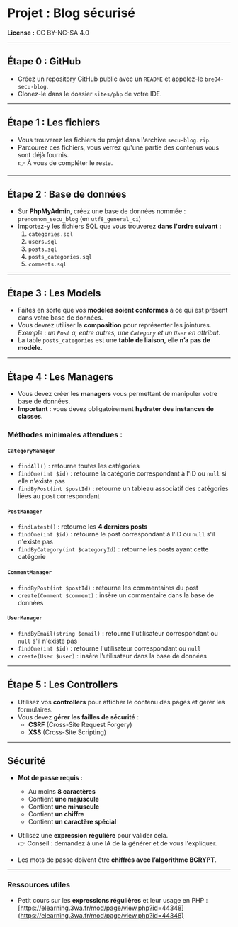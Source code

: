 # Projet : Blog sécurisé

**License :** CC BY-NC-SA 4.0

---

## Étape 0 : GitHub

- Créez un repository GitHub public avec un `README` et appelez-le `bre04-secu-blog`.
- Clonez-le dans le dossier `sites/php` de votre IDE.

---

## Étape 1 : Les fichiers

- Vous trouverez les fichiers du projet dans l'archive `secu-blog.zip`.
- Parcourez ces fichiers, vous verrez qu'une partie des contenus vous sont déjà fournis.  
  👉 À vous de compléter le reste.

---

## Étape 2 : Base de données

- Sur **PhpMyAdmin**, créez une base de données nommée :  
  `prenomnom_secu_blog` (en `utf8_general_ci`)
- Importez-y les fichiers SQL que vous trouverez **dans l'ordre suivant** :
  1. `categories.sql`
  2. `users.sql`
  3. `posts.sql`
  4. `posts_categories.sql`
  5. `comments.sql`

---

## Étape 3 : Les Models

- Faites en sorte que vos **modèles soient conformes** à ce qui est présent dans votre base de données.
- Vous devrez utiliser la **composition** pour représenter les jointures.  
  *Exemple : un `Post` a, entre autres, une `Category` et un `User` en attribut.*
- La table `posts_categories` est une **table de liaison**, elle **n’a pas de modèle**.

---

## Étape 4 : Les Managers

- Vous devez créer les **managers** vous permettant de manipuler votre base de données.
- **Important :** vous devez obligatoirement **hydrater des instances de classes**.

### Méthodes minimales attendues :

#### `CategoryManager`
- `findAll()` : retourne toutes les catégories
- `findOne(int $id)` : retourne la catégorie correspondant à l'ID ou `null` si elle n'existe pas
- `findByPost(int $postId)` : retourne un tableau associatif des catégories liées au post correspondant

#### `PostManager`
- `findLatest()` : retourne les **4 derniers posts**
- `findOne(int $id)` : retourne le post correspondant à l'ID ou `null` s'il n'existe pas
- `findByCategory(int $categoryId)` : retourne les posts ayant cette catégorie

#### `CommentManager`
- `findByPost(int $postId)` : retourne les commentaires du post
- `create(Comment $comment)` : insère un commentaire dans la base de données

#### `UserManager`
- `findByEmail(string $email)` : retourne l'utilisateur correspondant ou `null` s'il n'existe pas
- `findOne(int $id)` : retourne l'utilisateur correspondant ou `null`
- `create(User $user)` : insère l'utilisateur dans la base de données

---

## Étape 5 : Les Controllers

- Utilisez vos **controllers** pour afficher le contenu des pages et gérer les formulaires.
- Vous devez **gérer les failles de sécurité** :
  - **CSRF** (Cross-Site Request Forgery)
  - **XSS** (Cross-Site Scripting)

---

## Sécurité

- **Mot de passe requis :**
  - Au moins **8 caractères**
  - Contient **une majuscule**
  - Contient **une minuscule**
  - Contient **un chiffre**
  - Contient **un caractère spécial**

- Utilisez une **expression régulière** pour valider cela.  
  👉 Conseil : demandez à une IA de la générer et de vous l'expliquer.

- Les mots de passe doivent être **chiffrés avec l’algorithme BCRYPT**.

---

### Ressources utiles

- Petit cours sur les **expressions régulières** et leur usage en PHP :  
  [https://elearning.3wa.fr/mod/page/view.php?id=44348](https://elearning.3wa.fr/mod/page/view.php?id=44348)